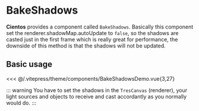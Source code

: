 # BakeShadows

<DocsDemo>
  <BakeShadowsDemo />
</DocsDemo>

**Cientos** provides a component called `BakeShadows`. Basically this component set the renderer.shadowMap.autoUpdate to `false`, so the shadows are casted just in the first frame which is really great for performance, the downside of this method is that the shadows will not be updated.

## Basic usage

<<< @/.vitepress/theme/components/BakeShadowsDemo.vue{3,27}

::: warning
You have to set the shadows in the `TresCanvas` (renderer), your light sources and objects to receive and cast accordantly as you normally would do.
:::
